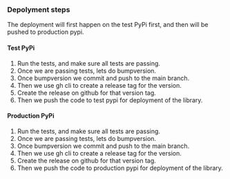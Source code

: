 ### Depolyment steps

The deployment will first happen on the test PyPi first, and then will be pushed to production pypi.

#### Test PyPi

1. Run the tests, and make sure all tests are passing.
2. Once we are passing tests, lets do bumpversion.
3. Once bumpversion we commit and push to the main branch.
4. Then we use gh cli to create a release tag for the version.
5. Create the release on github for that version tag.
6. Then we push the code to test pypi for deployment of the library.

#### Production PyPi

1. Run the tests, and make sure all tests are passing.
2. Once we are passing tests, lets do bumpversion.
3. Once bumpversion we commit and push to the main branch.
4. Then we use gh cli to create a release tag for the version.
5. Create the release on github for that version tag.
6. Then we push the code to production pypi for deployment of the library.
